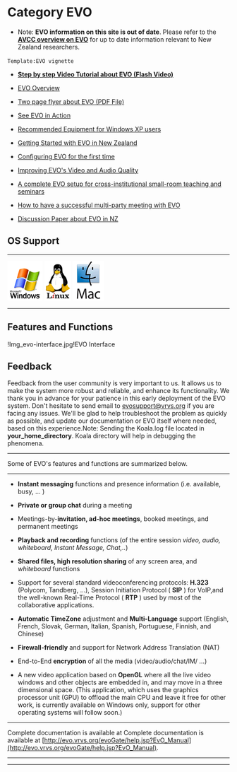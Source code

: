 # Category EVO

- Note: **EVO information on this site is out of date**. Please refer to the **[AVCC overview on EVO](http://avcc.karen.net.nz/tutorials/evo-overview)** for up to date information relevant to New Zealand researchers.

`Template:EVO vignette`

- **[Step by step Video Tutorial about EVO (Flash Video)](http://it-multimedia.web.cern.ch/it%2Dmultimedia/collaborative/tutorials/)**

- [EVO Overview](category-evo.md)
- [Two page flyer about EVO (PDF File)](/wiki/download/attachments/3818228691/EVO-flyer-2007-oct-8.pdf?version=1&modificationDate=1539354060000&cacheVersion=1&api=v2)
- [See EVO in Action](/wiki/spaces/BeSTGRID/pages/3818228733)
- [Recommended Equipment for Windows XP users](getting-started-with-evo-in-new-zealand.md)
- [Getting Started with EVO in New Zealand](getting-started-with-evo-in-new-zealand.md)
- [Configuring EVO for the first time](/wiki/spaces/BeSTGRID/pages/3818228555)
- [Improving EVO's Video and Audio Quality](/wiki/spaces/BeSTGRID/pages/3818228670)
- [A complete EVO setup for cross-institutional small-room teaching and seminars](/wiki/spaces/BeSTGRID/pages/3818228966)
- [How to have a successful multi-party meeting with EVO](/wiki/spaces/BeSTGRID/pages/3818228799)

- [Discussion Paper about EVO in NZ](/wiki/spaces/BeSTGRID/pages/3818228897)

## OS Support



---

![Lg_windows.gif](./attachments/Lg_windows.gif)
![Lg_linux.gif](./attachments/Lg_linux.gif)
![Lg_mac.gif](./attachments/Lg_mac.gif)

---

## Features and Functions

!Img_evo-interface.jpg!EVO Interface

## Feedback

Feedback from the user community is very important to us. It allows us to make the system more robust and reliable, and enhance its functionality. We thank you in advance for your patience in this early deployment of the EVO system. Don't hesitate to send email to [evosupport@vrvs.org](mailto:evosupport@vrvs.org) if you are facing any issues. We'll be glad to help troubleshoot the problem as quickly as possible, and update our documentation or EVO itself where needed, based on this experience.Note: Sending the Koala.log file located in **your_home_directory**. Koala directory will help in debugging the phenomena.


---

Some of EVO's features and functions are summarized below.


---

- **Instant messaging** functions and presence information (i.e. available, busy, ... )
- **Private or group chat** during a meeting
- Meetings-by-**invitation, ad-hoc meetings**, booked meetings, and permanent meetings
- **Playback and recording** functions (of the entire session *video, audio, whiteboard, Instant Message, Chat,..*)
- **Shared files, high resolution sharing** of any screen area, and *whiteboard* functions
- Support for several standard videoconferencing protocols: **H.323** (Polycom, Tandberg, ...), Session Initiation Protocol ( **SIP** ) for VoIP,and the well-known Real-Time Protocol ( **RTP** ) used by most of the collaborative applications.

- **Automatic TimeZone** adjustment and **Multi-Language** support (English, French, Slovak, German, Italian, Spanish, Portuguese, Finnish, and Chinese)
- **Firewall-friendly** and support for Network Address Translation (NAT)
- End-to-End **encryption** of all the media (video/audio/chat/IM/ ...)
- A new video application based on **OpenGL** where all the live video windows and other objects are embedded in, and may move in a three dimensional space. (This application, which uses the graphics processor unit (GPU) to offload the main CPU and leave it free for other work, is currently available on Windows only, support for other operating systems will follow soon.)


---

Complete documentation is available at Complete documentation is available at [http://evo.vrvs.org/evoGate/help.jsp?EvO_Manual](http://evo.vrvs.org/evoGate/help.jsp?EvO_Manual).


---



---
